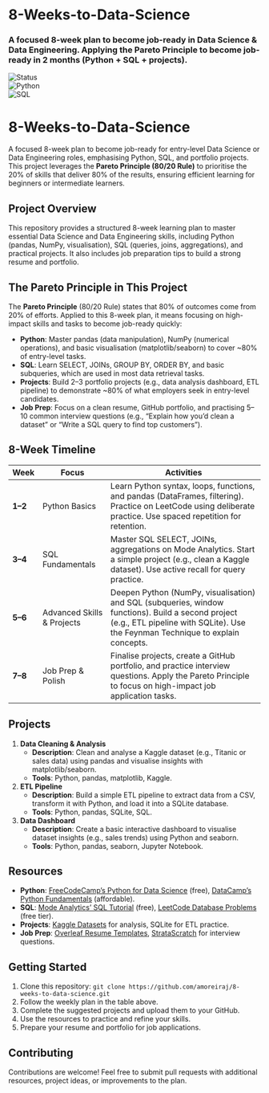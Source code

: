 
# 8-Weeks-to-Data-Science  
### A focused 8-week plan to become job-ready in Data Science & Data Engineering. Applying the Pareto Principle to become job-ready in 2 months (Python + SQL + projects).

![Status](https://img.shields.io/badge/status-in_progress-yellow)  
![Python](https://img.shields.io/badge/python-3.13+-blue?logo=python)  
![SQL](https://img.shields.io/badge/sql-practice-green?logo=mysql)  

# 8-Weeks-to-Data-Science

A focused 8-week plan to become job-ready for entry-level Data Science or Data Engineering roles, emphasising Python, SQL, and portfolio projects. This project leverages the **Pareto Principle (80/20 Rule)** to prioritise the 20% of skills that deliver 80% of the results, ensuring efficient learning for beginners or intermediate learners.

## Project Overview

This repository provides a structured 8-week learning plan to master essential Data Science and Data Engineering skills, including Python (pandas, NumPy, visualisation), SQL (queries, joins, aggregations), and practical projects. It also includes job preparation tips to build a strong resume and portfolio.

## The Pareto Principle in This Project

The **Pareto Principle** (80/20 Rule) states that 80% of outcomes come from 20% of efforts. Applied to this 8-week plan, it means focusing on high-impact skills and tasks to become job-ready quickly:
- **Python**: Master pandas (data manipulation), NumPy (numerical operations), and basic visualisation (matplotlib/seaborn) to cover ~80% of entry-level tasks.
- **SQL**: Learn SELECT, JOINs, GROUP BY, ORDER BY, and basic subqueries, which are used in most data retrieval tasks.
- **Projects**: Build 2–3 portfolio projects (e.g., data analysis dashboard, ETL pipeline) to demonstrate ~80% of what employers seek in entry-level candidates.
- **Job Prep**: Focus on a clean resume, GitHub portfolio, and practising 5–10 common interview questions (e.g., “Explain how you’d clean a dataset” or “Write a SQL query to find top customers”).

## 8-Week Timeline

| Week | Focus | Activities |
|------|-------|------------|
| **1–2** | Python Basics | Learn Python syntax, loops, functions, and pandas (DataFrames, filtering). Practice on LeetCode using deliberate practice. Use spaced repetition for retention. |
| **3–4** | SQL Fundamentals | Master SQL SELECT, JOINs, aggregations on Mode Analytics. Start a simple project (e.g., clean a Kaggle dataset). Use active recall for query practice. |
| **5–6** | Advanced Skills & Projects | Deepen Python (NumPy, visualisation) and SQL (subqueries, window functions). Build a second project (e.g., ETL pipeline with SQLite). Use the Feynman Technique to explain concepts. |
| **7–8** | Job Prep & Polish | Finalise projects, create a GitHub portfolio, and practice interview questions. Apply the Pareto Principle to focus on high-impact job application tasks. |

## Projects

1. **Data Cleaning & Analysis**  
   - **Description**: Clean and analyse a Kaggle dataset (e.g., Titanic or sales data) using pandas and visualise insights with matplotlib/seaborn.  
   - **Tools**: Python, pandas, matplotlib, Kaggle.  
2. **ETL Pipeline**  
   - **Description**: Build a simple ETL pipeline to extract data from a CSV, transform it with Python, and load it into a SQLite database.  
   - **Tools**: Python, pandas, SQLite, SQL.  
3. **Data Dashboard**  
   - **Description**: Create a basic interactive dashboard to visualise dataset insights (e.g., sales trends) using Python and seaborn.  
   - **Tools**: Python, pandas, seaborn, Jupyter Notebook.

## Resources

- **Python**: [FreeCodeCamp’s Python for Data Science](https://www.freecodecamp.org/learn/data-analysis-with-python/) (free), [DataCamp’s Python Fundamentals](https://www.datacamp.com/) (affordable).  
- **SQL**: [Mode Analytics’ SQL Tutorial](https://mode.com/sql-tutorial/) (free), [LeetCode Database Problems](https://leetcode.com/problemset/database/) (free tier).  
- **Projects**: [Kaggle Datasets](https://www.kaggle.com/datasets) for analysis, SQLite for ETL practice.  
- **Job Prep**: [Overleaf Resume Templates](https://www.overleaf.com/gallery/tagged/cv), [StrataScratch](https://www.stratascratch.com/) for interview questions.

## Getting Started

1. Clone this repository: `git clone https://github.com/amoreiraj/8-weeks-to-data-science.git`
2. Follow the weekly plan in the table above.
3. Complete the suggested projects and upload them to your GitHub.
4. Use the resources to practice and refine your skills.
5. Prepare your resume and portfolio for job applications.

## Contributing

Contributions are welcome! Feel free to submit pull requests with additional resources, project ideas, or improvements to the plan.

